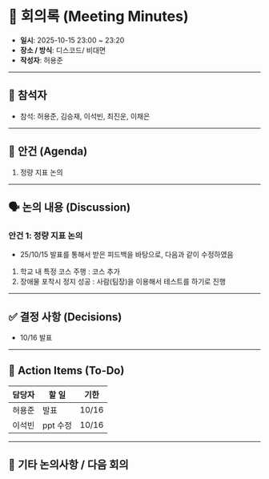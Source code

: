 # 📝 회의록 (Meeting Minutes)

- **일시**: 2025-10-15 23:00 ~ 23:20
- **장소 / 방식**: 디스코드/ 비대면
- **작성자**: 허용준

---

## 👥 참석자
- 참석: 허용준, 김승재, 이석빈, 최진운, 이채은

---

## 📌 안건 (Agenda)
1. 정량 지표 논의

---

## 🗣️ 논의 내용 (Discussion)
### 안건 1: 정량 지표 논의
- 25/10/15 발표를 통해서 받은 피드백을 바탕으로, 다음과 같이 수정하였음
1. 학교 내 특정 코스 주행 : 코스 추가
2. 장애물 포착시 정지 성공 : 사람(팀장)을 이용해서 테스트를 하기로 진행
 

   
---

## ✅ 결정 사항 (Decisions)
- 10/16 발표

---

## 🚀 Action Items (To-Do)
| 담당자 | 할 일 | 기한 |
|--------|--------|------|
| 허용준 | 발표 | 10/16|
| 이석빈 | ppt 수정 | 10/16|

---

## 📌 기타 논의사항 / 다음 회의
